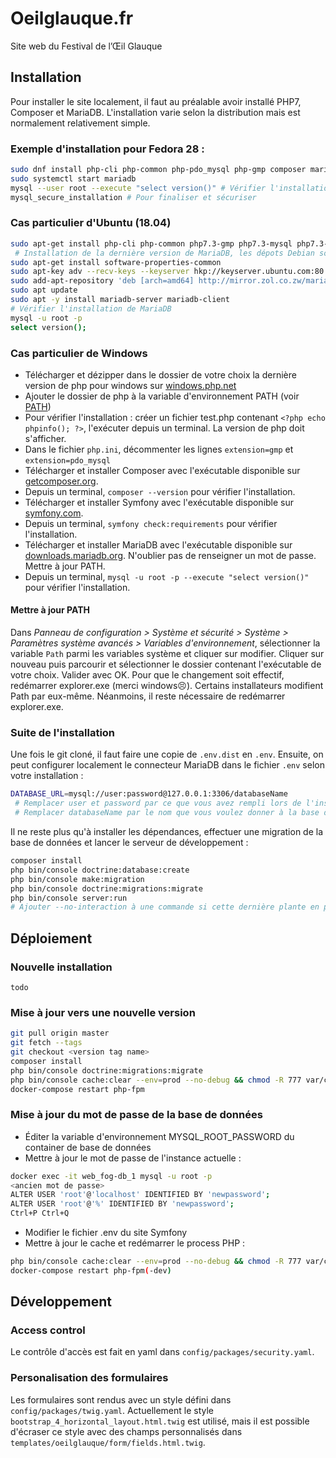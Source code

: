 
# Oeilglauque.fr

Site web du Festival de l’Œil Glauque

## Installation

Pour installer le site localement, il faut au préalable avoir installé PHP7, Composer et MariaDB. L'installation varie selon la distribution mais est normalement relativement simple. 

 ### Exemple d'installation pour Fedora 28 : 

```bash
sudo dnf install php-cli php-common php-pdo_mysql php-gmp composer mariadb-server
sudo systemctl start mariadb
mysql --user root --execute "select version()" # Vérifier l'installation de MariaDB
mysql_secure_installation # Pour finaliser et sécuriser
```

 ### Cas particulier d'Ubuntu (18.04)

```bash
sudo apt-get install php-cli php-common php7.3-gmp php7.3-mysql php7.3-mbstring php7.3-xml composer
 # Installation de la dernière version de MariaDB, les dépots Debian sont rarement à jour
sudo apt-get install software-properties-common
sudo apt-key adv --recv-keys --keyserver hkp://keyserver.ubuntu.com:80 0xF1656F24C74CD1D8
sudo add-apt-repository 'deb [arch=amd64] http://mirror.zol.co.zw/mariadb/repo/10.3/ubuntu bionic main'
sudo apt update
sudo apt -y install mariadb-server mariadb-client
# Vérifier l'installation de MariaDB
mysql -u root -p
select version();
```
 ### Cas particulier de Windows

* Télécharger et dézipper dans le dossier de votre choix la dernière version de php pour windows sur [windows.php.net](windows.php.net)
* Ajouter le dossier de php à la variable d'environnement PATH (voir [PATH](#Mettre-à-jour-PATH))
* Pour vérifier l'installation : créer un fichier test.php contenant `<?php echo phpinfo(); ?>`, l'exécuter depuis un terminal. La version de php doit s'afficher.
* Dans le fichier `php.ini`, décommenter les lignes `extension=gmp` et `extension=pdo_mysql`
* Télécharger et installer Composer avec l'exécutable disponible sur [getcomposer.org](getcomposer.org).
* Depuis un terminal, `composer --version` pour vérifier l'installation.
* Télécharger et installer Symfony avec l'exécutable disponible sur [symfony.com](symfony.com).
* Depuis un terminal, `symfony check:requirements` pour vérifier l'installation.
* Télécharger et installer MariaDB avec l'exécutable disponible sur [downloads.mariadb.org](downloads.mariadb.org). N'oublier pas de renseigner un mot de passe. Mettre à jour PATH.
* Depuis un terminal, `mysql -u root -p --execute "select version()"` pour vérifier l'installation.

#### Mettre à jour PATH

Dans *Panneau de configuration > Système et sécurité > Système > Paramètres système avancés > Variables d'environnement*, sélectionner la variable `Path` parmi les variables système et cliquer sur modifier. Cliquer sur nouveau puis parcourir et sélectionner le dossier contenant l'exécutable de votre choix. Valider avec OK.
Pour que le changement soit effectif, redémarrer explorer.exe (merci windows😣).
Certains installateurs modifient Path par eux-même. Néanmoins, il reste nécessaire de redémarrer explorer.exe.


### Suite de l'installation

Une fois le git cloné, il faut faire une copie de `.env.dist` en `.env`. Ensuite, on peut configurer localement le connecteur MariaDB dans le fichier `.env` selon votre installation :

```bash
DATABASE_URL=mysql://user:password@127.0.0.1:3306/databaseName
 # Remplacer user et password par ce que vous avez rempli lors de l'installation de MariaDB
 # Remplacer databaseName par le nom que vous voulez donner à la base de donnée
```

Il ne reste plus qu'à installer les dépendances, effectuer une migration de la base de données et lancer le serveur de développement : 

```bash
composer install
php bin/console doctrine:database:create
php bin/console make:migration
php bin/console doctrine:migrations:migrate
php bin/console server:run
# Ajouter --no-interaction à une commande si cette dernière plante en posant une question
```

## Déploiement

### Nouvelle installation 

`todo`

### Mise à jour vers une nouvelle version

```bash
git pull origin master
git fetch --tags
git checkout <version tag name>
composer install
php bin/console doctrine:migrations:migrate
php bin/console cache:clear --env=prod --no-debug && chmod -R 777 var/cache
docker-compose restart php-fpm
```

### Mise à jour du mot de passe de la base de données

 * Éditer la variable d'environnement MYSQL_ROOT_PASSWORD du container de base de données
 * Mettre à jour le mot de passe de l'instance actuelle :

```bash
docker exec -it web_fog-db_1 mysql -u root -p
<ancien mot de passe>
ALTER USER 'root'@'localhost' IDENTIFIED BY 'newpassword';
ALTER USER 'root'@'%' IDENTIFIED BY 'newpassword';
Ctrl+P Ctrl+Q
```

 * Modifier le fichier .env du site Symfony
 * Mettre à jour le cache et redémarrer le process PHP :

```bash
php bin/console cache:clear --env=prod --no-debug && chmod -R 777 var/cache
docker-compose restart php-fpm(-dev)
```

## Développement

### Access control

Le contrôle d'accès est fait en yaml dans `config/packages/security.yaml`. 

### Personalisation des formulaires

Les formulaires sont rendus avec un style défini dans `config/packages/twig.yaml`. Actuellement le style `bootstrap_4_horizontal_layout.html.twig` est utilisé, mais il est possible d'écraser ce style avec des champs personnalisés dans `templates/oeilglauque/form/fields.html.twig`. 

